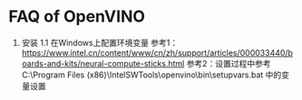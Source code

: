 # FAQ of OpenVINO
1. 安装
1.1 在Windows上配置环境变量
参考1： https://www.intel.cn/content/www/cn/zh/support/articles/000033440/boards-and-kits/neural-compute-sticks.html
参考2：设置过程中参考 C:\Program Files (x86)\IntelSWTools\openvino\bin\setupvars.bat 中的变量设置
